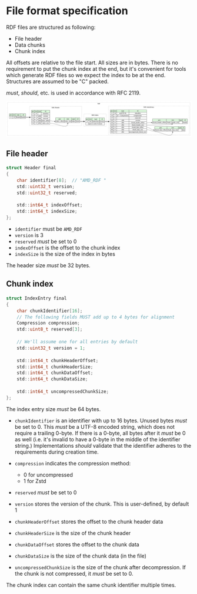 File format specification
=========================

RDF files are structured as following:

* File header
* Data chunks
* Chunk index

All offsets are relative to the file start. All sizes are in bytes. There is no requirement to put the chunk index at the end, but it's convenient for tools which generate RDF files so we expect the index to be at the end. Structures are assumed to be "C" packed.

*must*, *should*, etc. is used in accordance with RFC 2119.

![RDF overview](rdf.svg)

## File header

```c
struct Header final
{
    char identifier[8];  // "AMD_RDF "
    std::uint32_t version;
    std::uint32_t reserved;

    std::int64_t indexOffset;
    std::int64_t indexSize;
};
```

* `identifier` must be `AMD_RDF `
* `version` is 3
* `reserved` *must* be set to 0
* `indexOffset` is the offset to the chunk index
* `indexSize` is the size of the index in bytes

The header size *must* be 32 bytes.

## Chunk index

```c
struct IndexEntry final
{
    char chunkIdentifier[16];
    // The following fields MUST add up to 4 bytes for alignment
    Compression compression;
    std::uint8_t reserved[3];

    // We'll assume one for all entries by default
    std::uint32_t version = 1;

    std::int64_t chunkHeaderOffset;
    std::int64_t chunkHeaderSize;
    std::int64_t chunkDataOffset;
    std::int64_t chunkDataSize;

    std::int64_t uncompressedChunkSize;
};
```

The index entry size *must* be 64 bytes.

* `chunkIdentifier` is an identifier with up to 16 bytes. Unused bytes *must* be set to 0. This *must* be a UTF-8 encoded string, which does not require a trailing 0-byte. If there is a 0-byte, all bytes after it *must* be 0 as well (i.e. it's invalid to have a 0-byte in the middle of the identifier string.) Implementations *should* validate that the identifier adheres to the requirements during creation time.
* `compression` indicates the compression method:

  - 0 for uncompressed
  - 1 for Zstd

* `reserved` *must* be set to 0
* `version` stores the version of the chunk. This is user-defined, by default 1
* `chunkHeaderOffset` stores the offset to the chunk header data
* `chunkHeaderSize` is the size of the chunk header
* `chunkDataOffset` stores the offset to the chunk data
* `chunkDataSize` is the size of the chunk data (in the file)
* `uncompressedChunkSize` is the size of the chunk after decompression. If the chunk is not compressed, it *must* be set to 0.

The chunk index can contain the same chunk identifier multiple times.
